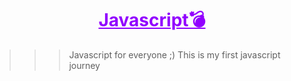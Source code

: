 <h1 style="text-decoration:underline; color: #9200ff" align=center>Javascript💣</h1>

> > > Javascript for everyone ;)
> > > This is my first javascript journey
